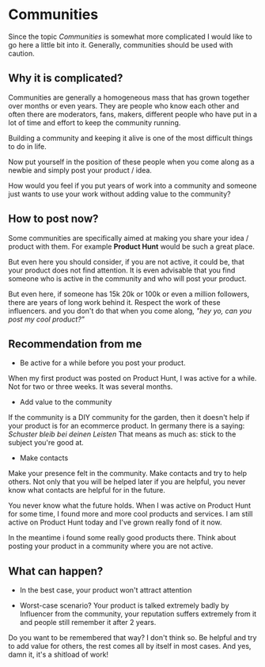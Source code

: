 Communities
======

Since the topic *Communities* is somewhat more complicated I would like to go here a little bit into it.
Generally, communities should be used with caution.


Why it is complicated?
------

Communities are generally a homogeneous mass that has grown together over months or even years. 
They are people who know each other and often there are moderators, fans, makers, different people who have put in 
a lot of time and effort to keep the community running.

Building a community and keeping it alive is one of the most difficult things to do in life. 

Now put yourself in the position of these people when you come along as a newbie and simply post your product / idea.

How would you feel if you put years of work into a community and someone 
just wants to use your work without adding value to the community?


How to post now?
------

Some communities are specifically aimed at making you share your idea / product with them. 
For example **Product Hunt** would be such a great place.

But even here you should consider, if you are not active, it could be, that your product does not find attention.
It is even advisable that you find someone who is active in the community and who will post your product. 

But even here, if someone has 15k 20k or 100k or even a million followers, there are years of long work behind it.
Respect the work of these influencers. and you don't do that when you come along, *"hey yo, can you post my cool product?"*


Recommendation from me
------

- Be active for a while before you post your product.

When my first product was posted on Product Hunt, I was active for a while. 
Not for two or three weeks. It was several months.

- Add value to the community

If the community is a DIY community for the garden, then it doesn't help if your product is for an ecommerce product.
In germany there is a saying: *Schuster bleib bei deinen Leisten* 
That means as much as: stick to the subject you're good at.

- Make contacts

Make your presence felt in the community. Make contacts and try to help others.
Not only that you will be helped later if you are helpful, you never know what contacts are helpful for in the future.

You never know what the future holds. 
When I was active on Product Hunt for some time, I found more and more cool products and services. 
I am still active on Product Hunt today and I've grown really fond of it now.

In the meantime i found some really good products there. Think about posting your product in a community where you are not active.


What can happen?
------

- In the best case, your product won't attract attention

- Worst-case scenario? Your product is talked extremely badly by Influencer from the community, 
your reputation suffers extremely from it and people still remember it after 2 years.

Do you want to be remembered that way? I don't think so.
Be helpful and try to add value for others, the rest comes all by itself in most cases. 
And yes, damn it, it's a shitload of work!
